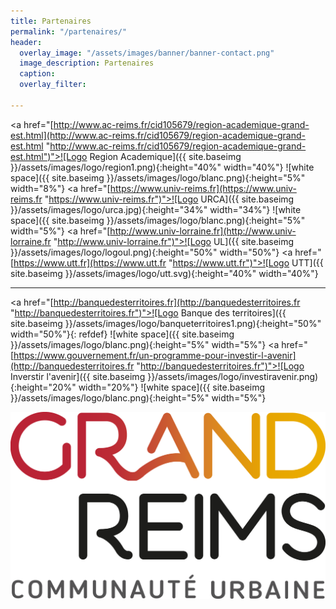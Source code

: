 ```yaml
---
title: Partenaires
permalink: "/partenaires/"
header:
  overlay_image: "/assets/images/banner/banner-contact.png"
  image_description: Partenaires
  caption: 
  overlay_filter: 

---
```

<a href="[http://www.ac-reims.fr/cid105679/region-academique-grand-est.html](http://www.ac-reims.fr/cid105679/region-academique-grand-est.html "http://www.ac-reims.fr/cid105679/region-academique-grand-est.html")">![Logo Region Academique]({{ site.baseimg }}/assets/images/logo/region1.png){:height="40%" width="40%"}</a> ![white space]({{ site.baseimg }}/assets/images/logo/blanc.png){:height="5%" width="8%"} <a href="[https://www.univ-reims.fr](https://www.univ-reims.fr "https://www.univ-reims.fr")">![Logo URCA]({{ site.baseimg }}/assets/images/logo/urca.jpg){:height="34%" width="34%"}</a> ![white space]({{ site.baseimg }}/assets/images/logo/blanc.png){:height="5%" width="5%"} <a href="[http://www.univ-lorraine.fr](http://www.univ-lorraine.fr "http://www.univ-lorraine.fr")">![Logo UL]({{ site.baseimg }}/assets/images/logo/logoul.png){:height="50%" width="50%"}</a> <a href="[https://www.utt.fr](https://www.utt.fr "https://www.utt.fr")">![Logo UTT]({{ site.baseimg }}/assets/images/logo/utt.svg){:height="40%" width="40%"}</a>

***

<a href="[http://banquedesterritoires.fr](http://banquedesterritoires.fr "http://banquedesterritoires.fr")">![Logo Banque des territoires]({{ site.baseimg }}/assets/images/logo/banqueterritoires1.png){:height="50%" width="50%"}</a>{: refdef} ![white space]({{ site.baseimg }}/assets/images/logo/blanc.png){:height="5%" width="5%"} <a href="[https://www.gouvernement.fr/un-programme-pour-investir-l-avenir](http://banquedesterritoires.fr "http://banquedesterritoires.fr")">![Logo Inverstir l'avenir]({{ site.baseimg }}/assets/images/logo/investiravenir.png){:height="20%" width="20%"}</a> ![white space]({{ site.baseimg }}/assets/images/logo/blanc.png){:height="5%" width="5%"}

![](/uploads/logo_grand_reims.png)